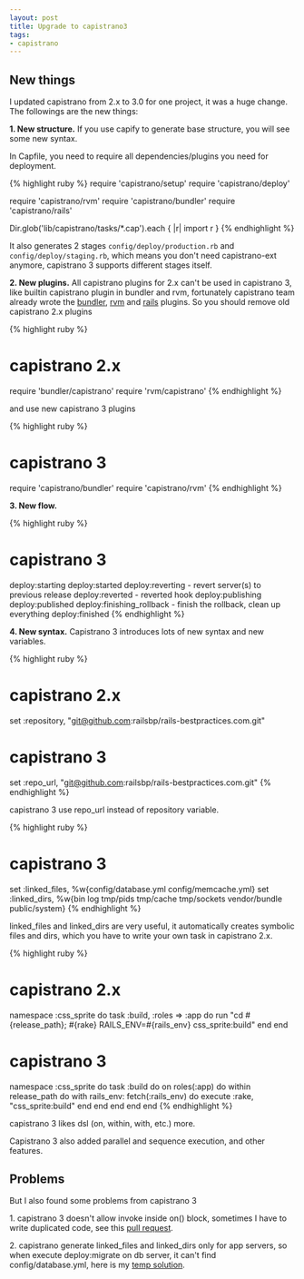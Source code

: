 ```yaml
---
layout: post
title: Upgrade to capistrano3
tags:
- capistrano
---
```


## New things

I updated capistrano from 2.x to 3.0 for one project, it was a huge
change. The followings are the new things:

**1\. New structure.** If you use capify to generate base structure, you
will see some new syntax.

In Capfile, you need to require all dependencies/plugins you need for
deployment.

{% highlight ruby %}
require 'capistrano/setup'
require 'capistrano/deploy'

require 'capistrano/rvm'
require 'capistrano/bundler'
require 'capistrano/rails'

Dir.glob('lib/capistrano/tasks/*.cap').each { |r| import r }
{% endhighlight %}

It also generates 2 stages `config/deploy/production.rb` and
`config/deploy/staging.rb`, which means you don't need capistrano-ext
anymore, capistrano 3 supports different stages itself.

**2\. New plugins.** All capistrano plugins for 2.x can't be used in
capistrano 3, like builtin capistrano plugin in bundler and rvm,
fortunately capistrano team already wrote the [bundler][1], [rvm][2]
and [rails][3] plugins. So you should remove old capistrano 2.x
plugins

{% highlight ruby %}
# capistrano 2.x
require 'bundler/capistrano'
require 'rvm/capistrano'
{% endhighlight %}

and use new capistrano 3 plugins

{% highlight ruby %}
# capistrano 3
require 'capistrano/bundler'
require 'capistrano/rvm'
{% endhighlight %}

**3\. New flow.**

{% highlight ruby %}
# capistrano 3
deploy:starting
deploy:started
deploy:reverting           - revert server(s) to previous release
deploy:reverted            - reverted hook
deploy:publishing
deploy:published
deploy:finishing_rollback  - finish the rollback, clean up everything
deploy:finished
{% endhighlight %}

**4\. New syntax.** Capistrano 3 introduces lots of new syntax and new
variables.

{% highlight ruby %}
# capistrano 2.x
set :repository, "git@github.com:railsbp/rails-bestpractices.com.git"
# capistrano 3
set :repo_url, "git@github.com:railsbp/rails-bestpractices.com.git"
{% endhighlight %}

capistrano 3 use repo_url instead of repository variable.

{% highlight ruby %}
# capistrano 3
set :linked_files, %w{config/database.yml config/memcache.yml}
set :linked_dirs, %w{bin log tmp/pids tmp/cache tmp/sockets vendor/bundle public/system}
{% endhighlight %}

linked_files and linked_dirs are very useful, it automatically creates
symbolic files and dirs, which you have to write your own task in
capistrano 2.x.

{% highlight ruby %}
# capistrano 2.x
namespace :css_sprite do
  task :build, :roles => :app do
    run "cd #{release_path}; #{rake} RAILS_ENV=#{rails_env} css_sprite:build"
  end
end

# capistrano 3
namespace :css_sprite do
  task :build do
    on roles(:app) do
      within release_path do
        with rails_env: fetch(:rails_env) do
          execute :rake, "css_sprite:build"
        end
      end
    end
  end
end
{% endhighlight %}

capistrano 3 likes dsl (on, within, with, etc.) more.

Capistrano 3 also added parallel and sequence execution, and other
features.

## Problems

But I also found some problems from capistrano 3

1\. capistrano 3 doesn't allow invoke inside on() block, sometimes I
have to write duplicated code, see this [pull request][4].

2\. capistrano generate linked_files and linked_dirs only for app
servers, so when execute deploy:migrate on db server, it can't find
config/database.yml, here is my [temp solution][5].

[1]: https://github.com/capistrano/bundler
[2]: https://github.com/capistrano/rvm
[3]: https://github.com/capistrano/rails
[4]: https://github.com/ahmadsherif/capistrano-puma/pull/1
[5]: https://github.com/wecapslabs/capistrano/commit/2fe6bebe4a1536e2f4ccb0ef8402ff1555a8bf06
